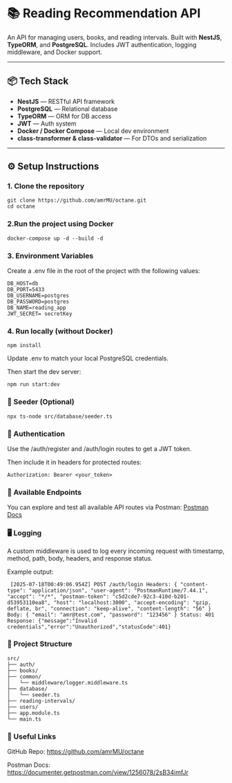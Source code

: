 # 📚 Reading Recommendation API

An API for managing users, books, and reading intervals. Built with **NestJS**, **TypeORM**, and **PostgreSQL**. Includes JWT authentication, logging middleware, and Docker support.

---

## 📦 Tech Stack

- **NestJS** — RESTful API framework  
- **PostgreSQL** — Relational database  
- **TypeORM** — ORM for DB access  
- **JWT** — Auth system  
- **Docker / Docker Compose** — Local dev environment  
- **class-transformer & class-validator** — For DTOs and serialization  

---

## ⚙️ Setup Instructions

### 1. Clone the repository

```
git clone https://github.com/amrMU/octane.git
cd octane 
```
### 2.Run the project using Docker

```
docker-compose up -d --build -d
```

### 3. Environment Variables
Create a .env file in the root of the project with the following values:

```
DB_HOST=db
DB_PORT=5433
DB_USERNAME=postgres
DB_PASSWORD=postgres
DB_NAME=reading_app
JWT_SECRET= secretKey
```

### 4. Run locally (without Docker)

``` 
npm install
````

Update .env to match your local PostgreSQL credentials.

Then start the dev server:

```
npm run start:dev
```

### 🧪 Seeder (Optional)
```
npx ts-node src/database/seeder.ts
```

### 🔐 Authentication

Use the /auth/register and /auth/login routes to get a JWT token.

Then include it in headers for protected routes:
```
Authorization: Bearer <your_token>
```

### 📑 Available Endpoints

You can explore and test all available API routes via Postman:
[Postman Docs](https://documenter.getpostman.com/view/1256078/2sB34imfJr)


### 🖥️ Logging
A custom middleware is used to log every incoming request with timestamp, method, path, body, headers, and response status.

Example output:
```
 [2025-07-18T00:49:06.954Z] POST /auth/login Headers: { "content-type": "application/json", "user-agent": "PostmanRuntime/7.44.1", "accept": "*/*", "postman-token": "c5d2cde7-92c3-410d-b201-d53953110ea8", "host": "localhost:3000", "accept-encoding": "gzip, deflate, br", "connection": "keep-alive", "content-length": "56" } Body: { "email": "amr@test.com", "password": "123456" } Status: 401 Response: {"message":"Invalid credentials","error":"Unauthorized","statusCode":401} 

``` 

### 📂 Project Structure

```
src/
├── auth/
├── books/
├── common/
│   └── middleware/logger.middleware.ts
├── database/
│   └── seeder.ts
├── reading-intervals/
├── users/
├── app.module.ts
└── main.ts

```

### 🔗 Useful Links
GitHub Repo: https://github.com/amrMU/octane

Postman Docs: https://documenter.getpostman.com/view/1256078/2sB34imfJr
